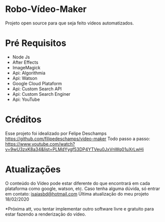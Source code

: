 # Robo-Vídeo-Maker
Projeto open source para que seja feito vídeos automatizados.

# Pré Requisitos
* Node Js
* After Effects
* ImageMagick
* Api: Algorithmia
* Api: Watson
* Google Cloud Plataform
* Api: Custom Search API
* Api: Custom Search Enginer
* Api: YouTube

# Créditos
Esse projeto foi idealizado por Felipe Deschamps
https://github.com/filipedeschamps/video-maker
Todo passo a passo:
https://www.youtube.com/watch?v=9wU3zxK8a34&list=PLMdYygf53DP4YTVeu0JxVnWq01uXrLwHi

# Atualizações
O conteúdo do Vídeo pode estar diferente do que encontrará em cada plataforma como google, watson, etc.
Caso tenha alguma dúvida, só entrar em contato: isaiasbd@hotmail.com
Última atualização do meu projeto 18/02/2020

*Próxima att, vou tentar implementar outro software livre e gratuito para estar fazendo a renderização do vídeo.
